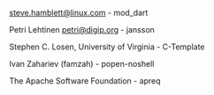 steve.hamblett@linux.com - mod_dart

Petri Lehtinen <petri@digip.org> - jansson

Stephen C. Losen, University of Virginia - C-Template

Ivan Zahariev (famzah) - popen-noshell

The Apache Software Foundation - apreq